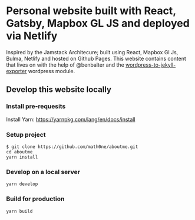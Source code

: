 # Personal website built with React, Gatsby, Mapbox GL JS and deployed via Netlify

Inspired by the Jamstack Architecure; built using React, Mapbox Gl Js, Bulma, Netlify and hosted on Github Pages.  This website contains content that lives on with the help of @benbalter and the [wordpress-to-jekyll-exporter](https://github.com/benbalter/wordpress-to-jekyll-exporter) wordpress module.

## Develop this website locally

### Install pre-requesits

Install Yarn: https://yarnpkg.com/lang/en/docs/install

### Setup project

```
$ git clone https://github.com/math0ne/aboutme.git
cd aboutme
yarn install
```

### Develop on a local server

```
yarn develop
```

### Build for production

```
yarn build
```